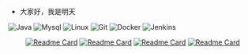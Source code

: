
- 大家好，我是明天 

![Java](https://img.shields.io/badge/-JAVA-DCDCDC?style=flat&logo=java&logoColor=red)
![Mysql](https://img.shields.io/badge/-Mysql-F5DEB3?style=flat&logo=mysql&logoColor=blue)
![Linux](https://img.shields.io/badge/Linux-90EE90?style=style=flat-square&logo=linux&logoColor=black)
![Git](https://img.shields.io/badge/-Git-FFFFFF?style=flat&logo=git)
![Docker](https://img.shields.io/badge/-Docker-1E90FF?style=flat&logo=docker&logoColor=snow)
![Jenkins](https://img.shields.io/badge/Jenkins-6495ED?style=style=flat-square&logo=jenkins&logoColor=black)

<div align="center">
    <a href="https://github.com/slightlee">
        <img align="left" alt="" src="https://github-readme-stats.vercel.app/api?username=slightlee&show_icons=truee&include_all_commits=true&theme=dark"/>
    </a>
    <a href="https://github.com/slightlee">
        <img align="right" alt="" src="https://github-readme-stats.vercel.app/api/top-langs/?username=slightlee&layout=compact&show_icons=truee&include_all_commits=true&theme=dark&card_width=280
    </a>
</div>



[![Readme Card](https://github-readme-stats.vercel.app/api/pin/?username=slightlee&repo=springboot-demo&theme=dark)](https://github.com/slightlee/springboot-demo)
[![Readme Card](https://github-readme-stats.vercel.app/api/pin/?username=slightlee&repo=platform-boot&theme=dark)](https://github.com/slightlee/platform-boot)
[![Readme Card](https://github-readme-stats.vercel.app/api/pin/?username=slightlee&repo=cloud-demo&theme=dark)](https://github.com/slightlee/cloud-demo)
[![Readme Card](https://github-readme-stats.vercel.app/api/pin/?username=slightlee&repo=layui-Template&theme=dark)](https://github.com/slightlee/layui-Template)



<!-- GitHub Activity Graph 每日提交记录-->
<!---
<div align="center"><img src="https://activity-graph.herokuapp.com/graph?username=slightlee&theme=xcode" /></div>
--->
